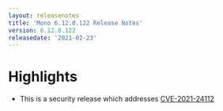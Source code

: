 ```yaml
---
layout: releasenotes
title: 'Mono 6.12.0.122 Release Notes'
version: 6.12.0.122
releasedate: '2021-02-23'
---
```


Highlights
==========

* This is a security release which addresses [CVE-2021-24112](https://msrc.microsoft.com/update-guide/vulnerability/CVE-2021-24112)
